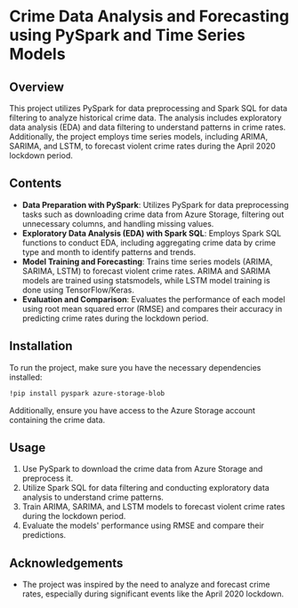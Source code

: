 # Crime Data Analysis and Forecasting using PySpark and Time Series Models

## Overview
This project utilizes PySpark for data preprocessing and Spark SQL for data filtering to analyze historical crime data. The analysis includes exploratory data analysis (EDA) and data filtering to understand patterns in crime rates. Additionally, the project employs time series models, including ARIMA, SARIMA, and LSTM, to forecast violent crime rates during the April 2020 lockdown period.

## Contents
- **Data Preparation with PySpark**: Utilizes PySpark for data preprocessing tasks such as downloading crime data from Azure Storage, filtering out unnecessary columns, and handling missing values.
- **Exploratory Data Analysis (EDA) with Spark SQL**: Employs Spark SQL functions to conduct EDA, including aggregating crime data by crime type and month to identify patterns and trends.
- **Model Training and Forecasting**: Trains time series models (ARIMA, SARIMA, LSTM) to forecast violent crime rates. ARIMA and SARIMA models are trained using statsmodels, while LSTM model training is done using TensorFlow/Keras.
- **Evaluation and Comparison**: Evaluates the performance of each model using root mean squared error (RMSE) and compares their accuracy in predicting crime rates during the lockdown period.

## Installation
To run the project, make sure you have the necessary dependencies installed:
```bash
!pip install pyspark azure-storage-blob
```
Additionally, ensure you have access to the Azure Storage account containing the crime data.

## Usage
1. Use PySpark to download the crime data from Azure Storage and preprocess it.
2. Utilize Spark SQL for data filtering and conducting exploratory data analysis to understand crime patterns.
3. Train ARIMA, SARIMA, and LSTM models to forecast violent crime rates during the lockdown period.
4. Evaluate the models' performance using RMSE and compare their predictions.

## Acknowledgements
- The project was inspired by the need to analyze and forecast crime rates, especially during significant events like the April 2020 lockdown.
